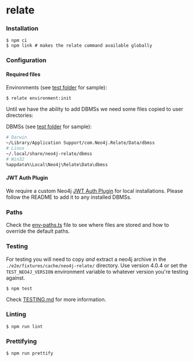 # relate

### Installation

```
$ npm ci
$ npm link # makes the relate command available globally
```

### Configuration

#### Required files

Environments (see [test folder](./e2e/fixtures/config/neo4j-relate/environments) for sample):

```sh
$ relate environment:init
```

Until we have the ability to add DBMSs we need some files copied to user directories:

DBMSs (see [test folder](./e2e/fixtures/data/neo4j-relate/dbmss) for sample):

```sh
# Darwin
~/Library/Application Support/com.Neo4j.Relate/Data/dbmss
# Linux
~/.local/share/neo4j-relate/dbmss
# Win32
%appdata%\Local\Neo4j\Relate\Data\dbmss
```

#### JWT Auth Plugin

We require a custom Neo4j [JWT Auth Plugin](https://github.com/neo-technology/neo4j-jwt-addon) for local installations.
Please follow the README to add it to any installed DBMSs.

### Paths

Check the [env-paths.ts](./packages/common/src/utils/env-paths.ts) file to see
where files are stored and how to override the default paths.

### Testing

For testing you will need to copy _and_ extract a neo4j archive in the
`./e2e/fixtures/cache/neo4j-relate/` directory. Use version 4.0.4 or set the
`TEST_NEO4J_VERSION` environment variable to whatever version you're testing against.

```
$ npm test
```

Check [TESTING.md](./documentation/TESTING.md) for more information.

### Linting

```
$ npm run lint
```

### Prettifying

```
$ npm run prettify
```
